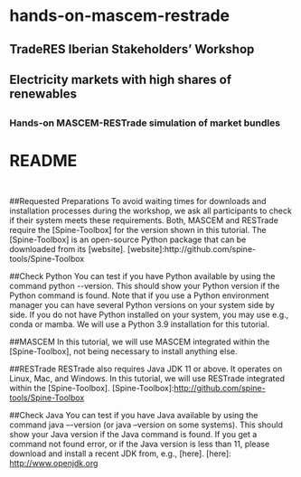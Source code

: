 # hands-on-mascem-restrade
##
## TradeRES Iberian Stakeholders’ Workshop
## Electricity markets with high shares of renewables
##
### Hands-on MASCEM-RESTrade simulation of market bundles
##
# README
##
##
<br />
##Requested Preparations
To avoid waiting times for downloads and installation processes during the workshop, we ask
all participants to check if their system meets these requirements. Both, MASCEM and
RESTrade require the [Spine-Toolbox] for the version shown in this tutorial. The [Spine-Toolbox]
is an open-source Python package that can be downloaded from its [website].
[website]:http://github.com/spine-tools/Spine-Toolbox

##Check Python
You can test if you have Python available by using the command python --version. This should
show your Python version if the Python command is found. Note that if you use a Python
environment manager you can have several Python versions on your system side by side. If you
do not have Python installed on your system, you may use e.g., conda or mamba. We will use a
Python 3.9 installation for this tutorial.

##MASCEM
In this tutorial, we will use MASCEM integrated within the [Spine-Toolbox], not being necessary
to install anything else.

##RESTrade
RESTrade also requires Java JDK 11 or above. It operates on Linux, Mac, and Windows. In this
tutorial, we will use RESTrade integrated within the [Spine-Toolbox].
[Spine-Toolbox]:http://github.com/spine-tools/Spine-Toolbox

##Check Java
You can test if you have Java available by using the command java –-version (or java –version
on some systems). This should show your Java version if the Java command is found. If you get
a command not found error, or if the Java version is less than 11, please download and install a
recent JDK from, e.g., [here].
[here]: http://www.openjdk.org


